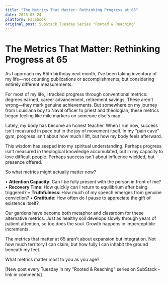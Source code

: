 ```yaml
---
title: "The Metrics That Matter: Rethinking Progress at 65"
date: 2025-03-24
platform: Facebook
original_post: SubStack Tuesday Series "Rooted & Reaching"
---
```


# The Metrics That Matter: Rethinking Progress at 65

As I approach my 65th birthday next month, I've been taking inventory of my life—not counting publications or accomplishments, but considering entirely different measurements.

For most of my life, I tracked progress through conventional metrics: degrees earned, career advancement, retirement savings. These aren't wrong—they mark genuine achievements. But somewhere on my journey from Louisiana boy to Naval officer to priest and theologian, these metrics began feeling like mile markers on someone else's map.

Lately, my body has become an honest teacher. When I run now, success isn't measured in pace but in the joy of movement itself. In my "pain cave" gym, progress isn't about how much I lift, but how my body feels afterward.

This wisdom has seeped into my spiritual understanding. Perhaps progress isn't measured in theological knowledge accumulated, but in my capacity to love difficult people. Perhaps success isn't about influence wielded, but presence offered.

So what metrics might actually matter now?

• **Attention Capacity**: Can I be fully present with the person in front of me?
• **Recovery Time**: How quickly can I return to equilibrium after being triggered?
• **Truthfulness**: How much of my speech emerges from genuine conviction?
• **Gratitude**: How often do I pause to appreciate the gift of existence itself?

Our gardens have become both metaphor and classroom for these alternative metrics. Just as healthy soil develops slowly through years of patient attention, so too does the soul. Growth happens in imperceptible increments.

The metrics that matter at 65 aren't about expansion but integration. Not how much territory I can claim, but how fully I can inhabit the ground beneath my feet.

What metrics matter most to you as you age?

[New post every Tuesday in my "Rooted & Reaching" series on SubStack - link in comments]
